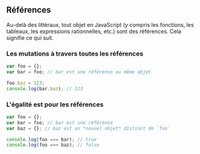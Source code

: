 ## Références

Au-delà des littéraux, tout objet en JavaScript (y compris les fonctions, les tableaux, les expressions rationnelles, etc.) sont des références. Cela signifie ce qui suit.

### Les mutations à travers toutes les références

```js
var foo = {};
var bar = foo; // bar est une référence au même objet

foo.baz = 123;
console.log(bar.baz); // 123
```

### L'égalité est pour les références

```js
var foo = {};
var bar = foo; // bar est une référence
var baz = {}; // baz est un *nouvel objet* distinct de `foo`

console.log(foo === bar); // true
console.log(foo === baz); // false
```
